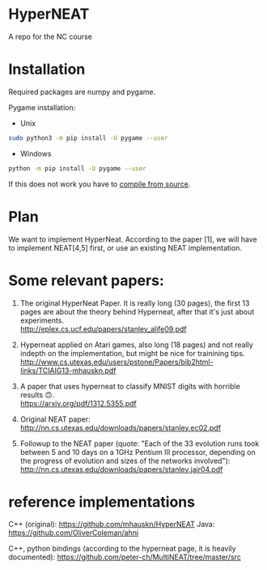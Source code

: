 # HyperNEAT
A repo for the NC course

# Installation
Required packages are numpy and pygame.

Pygame installation:
* Unix
```bash
sudo python3 -m pip install -U pygame --user
```

* Windows
```bash
python -m pip install -U pygame --user
```

If this does not work you have to [compile from source](https://www.pygame.org/wiki/MingW?parent=).

# Plan
We want to implement HyperNeat.
According to the paper [1], we will have to implement NEAT[4,5] first, or use an existing NEAT implementation.


# Some relevant papers:


 1. The original HyperNeat Paper. It is really long (30 pages), the first 13 pages are about the theory behind Hyperneat, after that it's just about experiments. <br>
   http://eplex.cs.ucf.edu/papers/stanley_alife09.pdf

 2. Hyperneat applied on Atari games, also long (18 pages) and not really indepth on the implementation, but might be nice for trainining tips. <br>
   http://www.cs.utexas.edu/users/pstone/Papers/bib2html-links/TCIAIG13-mhauskn.pdf
   
 3. A paper that uses hyperneat to classify MNIST digits with horrible results 🙃. <br>
    https://arxiv.org/pdf/1312.5355.pdf
    
 4. Original NEAT paper: <br>
    http://nn.cs.utexas.edu/downloads/papers/stanley.ec02.pdf
    
 5. Followup to the NEAT paper (quote: "Each of the 33 evolution runs took between 5 and 10 days on a 1GHz Pentium III processor,
depending on the progress of evolution and sizes of the networks involved"): <br>
    http://nn.cs.utexas.edu/downloads/papers/stanley.jair04.pdf

# reference implementations

C++ (original): https://github.com/mhauskn/HyperNEAT
Java: https://github.com/OliverColeman/ahni

C++, python bindings (according to the hyperneat page, it is heavily documented): https://github.com/peter-ch/MultiNEAT/tree/master/src
